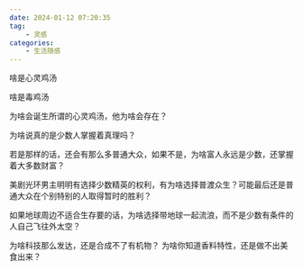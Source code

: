 ```yaml
---
date: 2024-01-12 07:20:35
tag: 
    - 灵感
categories:
    - 生活随感
---
```


啥是心灵鸡汤

啥是毒鸡汤

为啥会诞生所谓的心灵鸡汤，他为啥会存在？

为啥说真的是少数人掌握着真理吗？

若是那样的话，还会有那么多普通大众，如果不是，为啥富人永远是少数，还掌握着大多数财富？

美剧光环男主明明有选择少数精英的权利，有为啥选择普渡众生？可能最后还是普通大众在个别特别的人取得暂时的胜利？

如果地球周边不适合生存要的话，为啥选择带地球一起流浪，而不是少数有条件的人自己飞往外太空？

为啥科技那么发达，还是合成不了有机物？
为啥你知道香料特性，还是做不出美食出来？